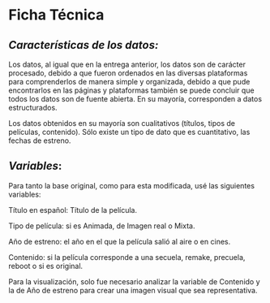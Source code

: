 # Ficha Técnica

## *Características de los datos:*
Los datos, al igual que en la entrega anterior, los datos son de carácter procesado, debido a que fueron ordenados en las diversas plataformas para comprenderlos de manera simple y organizada, debido a que pude encontrarlos en las páginas y plataformas también se puede concluir que todos los datos son de fuente abierta. En su mayoría, corresponden a datos estructurados.

Los datos obtenidos en su mayoría son cualitativos (títulos, tipos de películas, contenido). Sólo existe un tipo de dato que es cuantitativo, las fechas de estreno.

## *Variables*:

Para tanto la base original, como para esta modificada, usé las siguientes variables: 

Título en español: Título de la película.

Tipo de película: si es Animada, de Imagen real o Mixta.

Año de estreno: el año en el que la película salió al aire o en cines.

Contenido: si la película corresponde a una secuela, remake, precuela, reboot o si es original.

Para la visualización, solo fue necesario analizar la variable de Contenido y la de Año de estreno para crear una imagen visual que sea representativa. 
